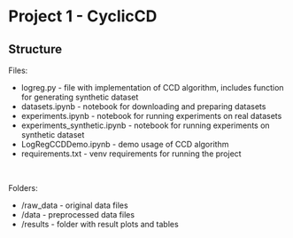 # Project 1 - CyclicCD

## Structure
Files:
- logreg.py - file with implementation of CCD algorithm, includes function for generating synthetic dataset
- datasets.ipynb - notebook for downloading and preparing datasets
- experiments.ipynb - notebook for running experiments on real datasets
- experiments_synthetic.ipynb - notebook for running experiments on synthetic dataset
- LogRegCCDDemo.ipynb - demo usage of CCD algorithm
- requirements.txt - venv requirements for running the project

<br>

Folders:
- /raw_data - original data files
- /data - preprocessed data files
- /results - folder with result plots and tables
